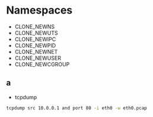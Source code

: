 # Namespaces

- CLONE_NEWNS
- CLONE_NEWUTS
- CLONE_NEWIPC
- CLONE_NEWPID
- CLONE_NEWNET
- CLONE_NEWUSER
- CLONE_NEWCGROUP

## a

- tcpdump

```bash
tcpdump src 10.0.0.1 and port 80 -i eth0 -w eth0.pcap
```

